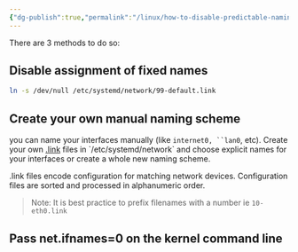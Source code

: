 ```yaml
---
{"dg-publish":true,"permalink":"/linux/how-to-disable-predictable-naming-schemes/"}
---
```


There are 3 methods to do so:
## Disable assignment of fixed names
```bash
ln -s /dev/null /etc/systemd/network/99-default.link
```

## Create your own manual naming scheme
you can name your interfaces manually (like `internet0, ``lan0`, etc). Create your own  [.link](`https://www.freedesktop.org/software/systemd/man/systemd.link.html) files in `/etc/systemd/network` and choose explicit names for your interfaces or create a whole new naming scheme.

.link files encode configuration for matching network devices. Configuration files are sorted and processed in alphanumeric order. 
>Note: It is best practice to prefix filenames with a number ie `10-eth0.link`

## Pass net.ifnames=0 on the kernel command line
